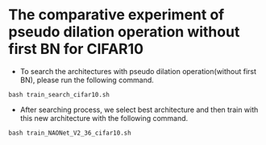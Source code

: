 # The comparative experiment of pseudo dilation operation without first BN for CIFAR10

* To search the architectures with pseudo dilation operation(without first BN), please run the following command.
```
bash train_search_cifar10.sh
```

* After searching process, we select best architecture and then train with this new architecture with the following command.
```
bash train_NAONet_V2_36_cifar10.sh
```

